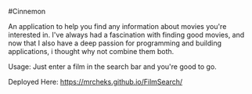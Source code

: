 #Cinnemon

An application to help you find any information about movies you're interested in.
I've always had a fascination with finding good movies, and now that I also have a deep passion for programming and building applications, i thought why not combine them both.

Usage: Just enter a film in the search bar and you're good to go.

Deployed Here: https://mrcheks.github.io/FilmSearch/

